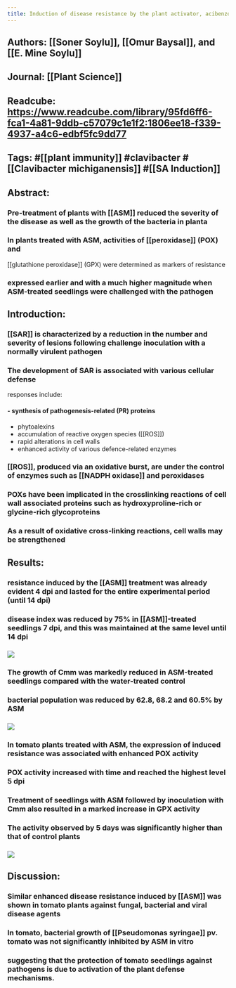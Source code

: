 ```yaml
---
title: Induction of disease resistance by the plant activator, acibenzolar-S-methyl (ASM), against bacterial canker (Clavibacter michiagnensis subsp. michiganensis) in tomato seedlings
---
```


## **Authors**: [[Soner Soylu]], [[Omur Baysal]], and [[E. Mine Soylu]]

## **Journal**: [[Plant Science]]

## **Readcube**: https://www.readcube.com/library/95fd6ff6-fca1-4a81-9ddb-c57079c1e1f2:1806ee18-f339-4937-a4c6-edbf5fc9dd77

## **Tags**: #[[plant immunity]] #clavibacter #[[Clavibacter michiganensis]] #[[SA Induction]]

## **Abstract**:
### Pre-treatment of plants with [[ASM]] reduced the severity of the disease as well as the growth of the bacteria in planta

### In plants treated with ASM, activities of [[peroxidase]] (POX) and 
[[glutathione peroxidase]] (GPX) were determined as markers of resistance

### expressed earlier and with a much higher magnitude when ASM-treated seedlings were challenged with the pathogen

## **Introduction**:
### [[SAR]] is characterized by a reduction in the number and severity of lesions following challenge inoculation with a normally virulent pathogen

### The development of SAR is associated with various cellular defense 
responses include:
#### - synthesis of pathogenesis-related (PR) proteins
- phytoalexins
- accumulation of reactive oxygen species ([[ROS]])
- rapid alterations in cell walls
- enhanced activity of various defence-related enzymes

### [[ROS]], produced via an oxidative burst, are under the control of enzymes such as [[NADPH oxidase]] and peroxidases

### POXs have been implicated in the crosslinking reactions of cell wall associated proteins such as hydroxyproline-rich or glycine-rich glycoproteins

### As a result of oxidative cross-linking reactions, cell walls may be strengthened

## **Results**:
### resistance induced by the [[ASM]] treatment was already evident 4 dpi and lasted for the entire experimental period (until 14 dpi)

### disease index was reduced by 75% in [[ASM]]-treated seedlings 7 dpi, and this was maintained at the same level until 14 dpi

### ![](https://firebasestorage.googleapis.com/v0/b/firescript-577a2.appspot.com/o/imgs%2Fapp%2FQualifying_Exam%2FSRVPc3AGIR.png?alt=media&token=4674ea6d-1a0f-4c3a-9f21-c5dd37c907e8)

### The growth of Cmm was markedly reduced in ASM-treated seedlings compared with the water-treated control

### bacterial population was reduced by 62.8, 68.2 and 60.5% by ASM

### ![](https://firebasestorage.googleapis.com/v0/b/firescript-577a2.appspot.com/o/imgs%2Fapp%2FQualifying_Exam%2FfAZbwPaCZ7.png?alt=media&token=c8402cf8-674f-452e-9e70-26a678b9058c)

### In tomato plants treated with ASM, the expression of induced resistance was associated with enhanced POX activity

### POX activity increased with time and reached the highest level 5 dpi

### Treatment of seedlings with ASM followed by inoculation with Cmm also resulted in a marked increase in GPX activity

### The activity observed by 5 days was significantly higher than that of control plants

### ![](https://firebasestorage.googleapis.com/v0/b/firescript-577a2.appspot.com/o/imgs%2Fapp%2FQualifying_Exam%2FLCVbCjHPha.png?alt=media&token=8fe8d783-240d-4eb1-920e-a22e53255aad)

## **Discussion**:
### Similar enhanced disease resistance induced by [[ASM]] was shown in tomato plants against fungal, bacterial and viral disease agents

### In tomato, bacterial growth of [[Pseudomonas syringae]] pv. tomato was not significantly inhibited by ASM in vitro

### suggesting that the protection of tomato seedlings against pathogens is due to activation of the plant defense mechanisms.
